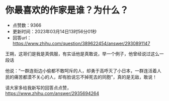 # 你最喜欢的作家是谁？为什么？
- 点赞数：9366
- 更新时间：2023年03月14日13时56分01秒
- 回答url：https://www.zhihu.com/question/389622454/answer/2930891147
<body>
 <p data-pid="ADdUNt0P">王朔，这哥们是我是真佩服，有实话他是真敢说，举一个例子，他曾经说过这么一段话</p>
 <p data-pid="J2LNg9Jf">他说：“一群连街边小偷都不敢呵斥的人，却勇于高呼灭了小日本，一群连活着人民的痛苦都漠不关心的人，却有脸说忘不掉死去的同胞”，真的是无敌，敢说！</p>
 <p data-pid="AYUpTC8c">请大家多给我新写的回答点点赞，<a href="https://www.zhihu.com/answer/2935694264" class="internal"><span class="invisible">https://www.</span><span class="visible">zhihu.com/answer/293569</span><span class="invisible">4264</span><span class="ellipsis"></span></a></p>
</body>